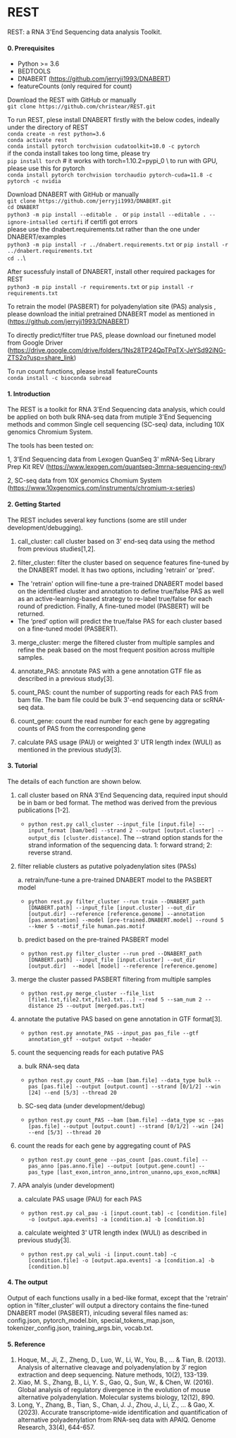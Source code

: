 # REST

REST: a RNA 3'End Sequencing data analysis Toolkit. 

#### 0. Prerequisites

- Python >= 3.6
- BEDTOOLS
- DNABERT (https://github.com/jerryji1993/DNABERT)
- featureCounts (only required for count)

Download the REST with GitHub or manually \
`git clone https://github.com/christear/REST.git`

To run REST, plese install DNABERT firstly with the below codes, indeally under the directory of REST \
`conda create -n rest python=3.6` \
`conda activate rest` \
`conda install pytorch torchvision cudatoolkit=10.0 -c pytorch` \
if the conda install takes too long time, please try \
`pip install torch` # it works with torch=1.10.2=pypi_0 \ 
to run with GPU, please use this for pytorch \
`conda install pytorch torchvision torchaudio pytorch-cuda=11.8 -c pytorch -c nvidia` 

Download DNABERT with GitHub or manually \
`git clone https://github.com/jerryji1993/DNABERT.git` \
`cd DNABERT` \
`python3 -m pip install --editable . ` or `pip install --editable . --ignore-intsalled certifi` if certifi got errors\
please use the dnabert.requirements.txt rather than the one under DNABERT/examples \
`python3 -m pip install -r ../dnabert.requirements.txt` or `pip install -r ../dnabert.requirements.txt` \
`cd ..`\ 

After sucessfuly install of DNABERT, install other required packages for REST \
`python3 -m pip install -r requirements.txt` or `pip install -r requirements.txt`

To retrain the model (PASBERT) for polyadenylation site (PAS) analysis , please download the initial pretrained DNABERT model as mentioned in (https://github.com/jerryji1993/DNABERT)

To directly predict/filter true PAS, please download our finetuned model from Google Driver  (https://drive.google.com/drive/folders/1Ns28TP24QpTPqTX-JeYSd92iNG-ZTS2q?usp=share_link)

To run count functions, please install featureCounts \
`conda install -c bioconda subread`

#### 1. Introduction
The REST is a toolkit for RNA 3'End Sequencing data analysis, which could be applied on both bulk RNA-seq data from mutiple 3'End Sequencing methods and common Single cell sequencing (SC-seq) data, including 10X genomics Chromium System.

The tools has been tested on:

1, 3'End Sequencing data from Lexogen QuanSeq 3' mRNA-Seq Library Prep Kit REV (https://www.lexogen.com/quantseq-3mrna-sequencing-rev/)

2, SC-seq data from 10X genomics Chomium System (https://www.10xgenomics.com/instruments/chromium-x-series)

#### 2. Getting Started
The REST includes several key functions (some are still under development/debugging). 

1. call_cluster: call cluster based on 3' end-seq data using the method from previous studies[1,2]. 

2. filter_cluster: filter the cluster based on sequence features fine-tuned by the DNABERT model. It has two options, including 'retrain' or 'pred'. 
- The 'retrain' option will fine-tune a pre-trained DNABERT model based on the identified cluster and annotation to define true/false PAS as well as an active-learning-based strategy to re-label true/false for each round of prediction. Finally, A fine-tuned model (PASBERT) will be returned. 
- The ‘pred’ option will predict the true/false PAS for each cluster based on a fine-tuned model (PASBERT). 

3. merge_cluster: merge the filtered cluster from multiple samples and refine the peak based on the most frequent position across multiple samples. 

4. annotate_PAS: annotate PAS with a gene annotation GTF file as described in a previous study[3].

5. count_PAS: count the number of supporting reads for each PAS from bam file. The bam file could be bulk 3\'-end sequencing data or scRNA-seq data. 

6. count_gene: count the read number for each gene by aggregating counts of PAS from the corresponding gene 
 
6. calculate PAS usage (PAU) or weighted 3' UTR length index (WULI) as mentioned in the previous study[3].
#### 3. Tutorial
The details of each function are shown below. 

1. call cluster based on RNA 3'End Sequencing data, required input should be in bam or bed format. The method was derived from the previous publications [1-2]. 
	- `python rest.py call_cluster --input_file [input.file] --input_format [bam/bed] --strand 2 --output [output.cluster] --output_dis [cluster.distance]`. The --strand option stands for the strand information of the sequencing data. 1: forward strand; 2: reverse strand.

2. filter reliable clusters as putative polyadenylation sites (PASs)
	
	a. retrain/fune-tune a pre-trained DNABERT model to the PASBERT model 
	- `python rest.py filter_cluster --run train --DNABERT_path [DNABERT.path] --input_file [input.cluster] --out_dir [output.dir] --reference [reference.genome] --annotation [pas.annotation] --model [pre-trained.DNABERT.model] --round 5 --kmer 5 --motif_file human.pas.motif`
	
	b. predict based on the pre-trained PASBERT model  
	- `python rest.py filter_cluster --run pred --DNABERT_path [DNABERT.path] --input_file [input.cluster] --out_dir [output.dir]  --model [model] --reference [reference.genome]`

3. merge the cluster passed PASBERT filtering from multiple samples
	- `python rest.py merge_cluster --file_list [file1.txt,file2.txt,file3.txt...] --read 5 --sam_num 2 --distance 25 --output [merged.pas.txt]`

4. annotate the putative PAS based on gene annotation in GTF format[3]. 
	- `python rest.py annotate_PAS --input_pas pas_file --gtf annotation_gtf --output output --header`
	
5. count the sequencing reads for each putative PAS

	a. bulk RNA-seq data 
	- `python rest.py count_PAS --bam [bam.file] --data_type bulk --pas [pas.file] --output [output.count] --strand [0/1/2] --win [24] --end [5/3] --thread 20`
	
	b. SC-seq data (under development/debug)
	- `python rest.py count_PAS --bam [bam.file] --data_type sc --pas [pas.file] --output [output.count] --strand [0/1/2] --win [24] --end [5/3] --thread 20`

6. count the reads for each gene by aggregating count of PAS
	- `python rest.py count_gene --pas_count [pas.count.file] --pas_anno [pas.anno.file] --output [output.gene.count] --pas_type [last_exon,intron_anno,intron_unanno,ups_exon,ncRNA]`

7. APA analyis (under development)
	
	a. calculate PAS usage (PAU) for each PAS 
	- `python rest.py cal_pau -i [input.count.tab] -c [condition.file] -o [output.apa.events] -a [condition.a] -b [condition.b]`
	
	a. calculate weighted 3' UTR length index (WULI) as described in previous study[3].  
	- `python rest.py cal_wuli -i [input.count.tab] -c [condition.file] -o [output.apa.events] -a [condition.a] -b [condition.b]`

#### 4. The output
Output of each functions usally in a bed-like format, except that the 'retrain' option in 'filter_cluster' will output a directory contains the fine-tuned DNABERT model (PASBERT), inlcuding several files named as:\
config.json, pytorch_model.bin, special_tokens_map.json, tokenizer_config.json, training_args.bin, vocab.txt.  

#### 5. Reference
1. Hoque, M., Ji, Z., Zheng, D., Luo, W., Li, W., You, B., ... & Tian, B. (2013). Analysis of alternative cleavage and polyadenylation by 3′ region extraction and deep sequencing. Nature methods, 10(2), 133-139. 
2. Xiao, M. S., Zhang, B., Li, Y. S., Gao, Q., Sun, W., & Chen, W. (2016). Global analysis of regulatory divergence in the evolution of mouse alternative polyadenylation. Molecular systems biology, 12(12), 890. 
3. Long, Y., Zhang, B., Tian, S., Chan, J. J., Zhou, J., Li, Z., ... & Gao, X. (2023). Accurate transcriptome-wide identification and quantification of alternative polyadenylation from RNA-seq data with APAIQ. Genome Research, 33(4), 644-657.




